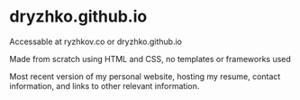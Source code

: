 # dryzhko.github.io

Accessable at ryzhkov.co or dryzhko.github.io

Made from scratch using HTML and CSS, no templates or frameworks used

Most recent version of my personal website, hosting my resume, contact information, and links to other relevant information.
